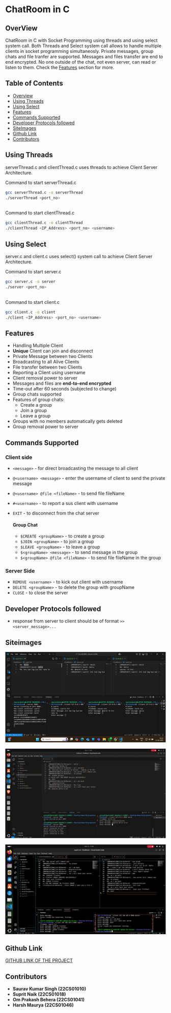 # ChatRoom in C

## OverView
ChatRoom in C with Socket Programming using threads and using select system call. Both Threads and Select system call allows to handle multiple clients in socket programming simultaneosly. Private messages, group chats and file tranfer are supported. Messages and files transfer are end to end encrypted. No one outside of the chat, not even server, can read or listen to them. Check the [Features](#features) section for more.


## Table of Contents
- [Overview](#overview)
- [Using Threads](#using-threads)
- [Using Select](#using-select)
- [Features](#features)
- [Commands Supported](#commands-supported)
- [Developer Protocols followed](#developer-protocols-followed)
- [SiteImages](#siteimages)
- [Github Link](#github-link)
- [Contributors](#contributors)
  

## Using Threads
serverThread.c and clientThread.c uses threads to achieve Client Server Architecture.

Command to start serverThread.c

  ```bash
  gcc serverThread.c -o serverThread
  ./serverThread <port_no>
  ```
<br>
Command to start clientThread.c

  ```bash
  gcc clientThread.c -o clientThread
  ./clientThread <IP_Address> <port_no> <username>
  ```

## Using Select
server.c and client.c uses select() system call to achieve Client Server Architecture.

Command to start server.c

  ```bash
  gcc server.c -o server
  ./server <port_no>
  ```
<br>
Command to start client.c

  ```bash
  gcc client.c -o client
  ./client <IP_Address> <port_no> <username>
  ```

## Features
- Handling Multiple Client
- **Unique** Client can join and disconnect
- Private Message between two Clients
- Broadcasting to all Alive Clients
- File transfer between two Clients
- Reporting a Client using username
- Client removal power to server
- Messages and files are **end-to-end encrypted**
- Time-out after 60 seconds (subjected to change)
- Group chats supported
- Features of group chats:
  - Create a group
  - Join a group
  - Leave a group
- Groups with no members automatically gets deleted
- Group removal power to server
 
## Commands Supported 
### Client side
- `<message>` - for direct broadcasting the message to all client
- `@<username> <message>` - enter the username of client to send the private message
- `@<username> @file <fileName>` - to send file fileName
- `#<username>` - to report a sus client with username
- `EXIT` - to disconnect from the chat server

  #### Group Chat
    - `$CREATE <groupName>` - to create a group
    - `$JOIN <groupName>` - to join a group
    - `$LEAVE <groupName>` - to leave a group
    - `$<groupName> <message>` - to send message in the group
    - `$<groupName> @file <fileName>` - to send file fileName in the group


### Server Side
- `REMOVE <username>` - to kick out client with username
- `DELETE <groupName>` - to delete the group with groupName 
- `CLOSE` - to close the server

## Developer Protocols followed
- response from server to client should be of format `>> <server_message>...`

## Siteimages
![siteimage](Gallery/Screenshot%20(10).png)<br><br>
![siteimage](Gallery/Screenshot%20from%202025-02-15%2017-00-32.png)<br><br>
![siteimage](Gallery/Screenshot%20from%202025-02-15%2017-02-20.png)<br>

## Github Link
[GITHUB LINK OF THE PROJECT](https://github.com/pntu007/ChatRoom/tree/main)

## Contributors
- **Saurav Kumar Singh (22CS01010)**
- **Suprit Naik (22CS01018)**
- **Om Prakash Behera (22CS01041)**
- **Harsh Maurya (22CS01046)**
